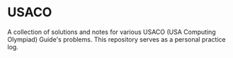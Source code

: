 # USACO
A collection of solutions and notes for various USACO (USA Computing Olympiad) Guide's problems. This repository serves as a personal practice log.
